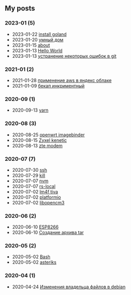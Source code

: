 ## My posts  
### **2023-01** (5)  
- 2023-01-22 [install goland](https://alkyl1978.github.io/2023/01/22/install-goland/)  
- 2023-01-20 [умный дом](https://alkyl1978.github.io/2023/01/20/%D1%83%D0%BC%D0%BD%D1%8B%D0%B9-%D0%B4%D0%BE%D0%BC/)  
- 2023-01-15 [about](https://alkyl1978.github.io/2023/01/15/about/)  
- 2023-01-13 [Hello World](https://alkyl1978.github.io/2023/01/13/hello-world/)  
- 2023-01-13 [устранение некоторых ошибок в git](https://alkyl1978.github.io/2023/01/13/git_error/)  
  
  
### **2021-01** (2)  
- 2021-01-28 [применение aws в яндекс облаке](https://alkyl1978.github.io/2021/01/28/aws-yandex/)  
- 2021-01-09 [бекап инкриментный](https://alkyl1978.github.io/2021/01/09/bekap/)  
  
  
### **2020-09** (1)  
- 2020-09-13 [yarn](https://alkyl1978.github.io/2020/09/13/yarn/)  
  
  
### **2020-08** (3)  
- 2020-08-25 [openwrt imagebinder](https://alkyl1978.github.io/2020/08/25/openwrt-imagebinder/)  
- 2020-08-15 [Zyxel kenetic](https://alkyl1978.github.io/2020/08/15/Zyxel-kenetic/)  
- 2020-08-13 [zte modem](https://alkyl1978.github.io/2020/08/13/zte-modem/)  
  
  
### **2020-07** (7)  
- 2020-07-30 [ssh](https://alkyl1978.github.io/2020/07/30/ssh/)  
- 2020-07-29 [kill](https://alkyl1978.github.io/2020/07/29/kill/)  
- 2020-07-07 [nvm](https://alkyl1978.github.io/2020/07/07/nvm/)  
- 2020-07-07 [rs-local](https://alkyl1978.github.io/2020/07/07/rs-local/)  
- 2020-07-02 [lm4f tiva](https://alkyl1978.github.io/2020/07/02/lm4f-tiva/)  
- 2020-07-02 [platformio](https://alkyl1978.github.io/2020/07/02/platformio/)  
- 2020-07-02 [libopencm3](https://alkyl1978.github.io/2020/07/02/libopencm3/)  
  
  
### **2020-06** (2)  
- 2020-06-10 [ESP8266](https://alkyl1978.github.io/2020/06/10/ESP8266/)  
- 2020-06-10 [Создание архива tar](https://alkyl1978.github.io/2020/06/10/%D0%A1%D0%BE%D0%B7%D0%B4%D0%B0%D0%BD%D0%B8%D0%B5-%D0%B0%D1%80%D1%85%D0%B8%D0%B2%D0%B0-tar/)  
  
  
### **2020-05** (2)  
- 2020-05-02 [Bash](https://alkyl1978.github.io/2020/05/02/Bash/)  
- 2020-05-02 [asteriks](https://alkyl1978.github.io/2020/05/02/asteriks/)  
  
  
### **2020-04** (1)  
- 2020-04-24 [Изменения владельца файлов в debian](https://alkyl1978.github.io/2020/04/24/debian/)  
  
